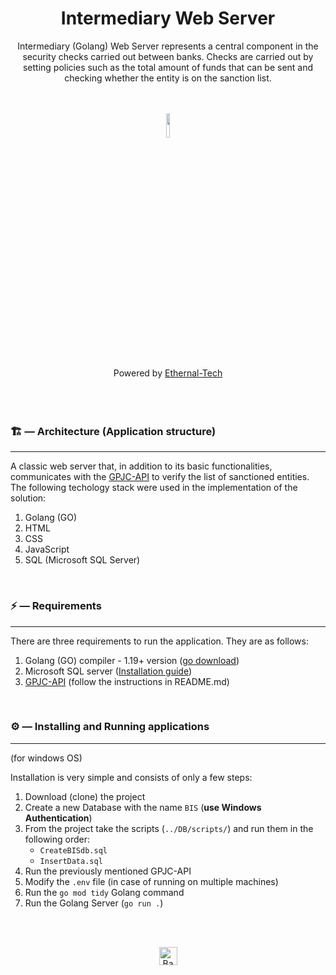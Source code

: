 <div align='center'>
  <h1>Intermediary Web Server</h1>
  <p>
    Intermediary (Golang) Web Server represents a central component in the security checks carried out between banks. Checks are carried out by setting policies such as the total amount of funds that can be sent and checking whether the entity is on the sanction list.
  </p>
</div>

</br>
</br>

<div align='center'>
  <img src='https://ethernal.tech/static/media/ethernal.e8296ae3d14edef13517cc8beed9ad35.svg' width='10%' />
</div>

</br>

<div align='center'>
  Powered by <a href='https://ethernal.tech/'>Ethernal-Tech</a>
</div>

</br>
</br>
</br>

### 🏗 — Architecture (Application structure)
___
                                           
A classic web server that, in addition to its basic functionalities, communicates with the [GPJC-API](https://github.com/Ethernal-Tech/gpjc-api) to verify the list of sanctioned entities. The following techology stack were used in the implementation of the solution:
1. Golang (GO)
2. HTML
3. CSS
4. JavaScript
5. SQL (Microsoft SQL Server)

<br/>

### ⚡ — Requirements
___

There are three requirements to run the application. They are as follows:
1. Golang (GO) compiler - 1.19+ version (<a href='https://go.dev/doc/install'>go download</a>)
2. Microsoft SQL server (<a href='https://learn.microsoft.com/en-us/sql/database-engine/install-windows/install-sql-server?view=sql-server-ver16'>Installation guide</a>)
3. <a href='https://github.com/Ethernal-Tech/gpjc-api'>GPJC-API</a> (follow the instructions in README.md)

<br/>

### ⚙ — Installing and Running applications
___

(for windows OS)

Installation is very simple and consists of only a few steps:
1. Download (clone) the project
2. Create a new Database with the name  `BIS` (**use Windows Authentication**)
3. From the project take the scripts (`../DB/scripts/`) and run them in the following order:
   - `CreateBISdb.sql`
   - `InsertData.sql`
4. Run the previously mentioned GPJC-API
5. Modify the `.env` file (in case of running on multiple machines)
6. Run the `go mod tidy` Golang command
7. Run the Golang Server (`go run .`)

<br/>
<br/>

<p align="center"><a href="https://github.com/Ethernal-Tech/bis#"><img src="http://randojs.com/images/backToTopButtonTransparentBackground.png" alt="Back to top" height="29"/></a></p>
